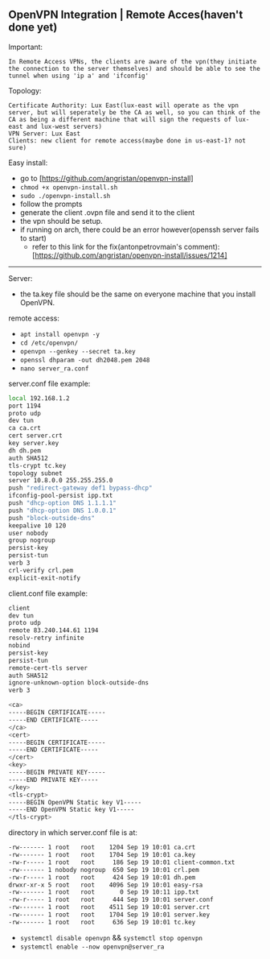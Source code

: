 ## OpenVPN Integration | Remote Acces(haven't done yet)

Important:

    In Remote Access VPNs, the clients are aware of the vpn(they initiate the connection to the server themselves) and should be able to see the tunnel when using 'ip a' and 'ifconfig'

Topology:

    Certificate Authority: Lux East(lux-east will operate as the vpn server, but will seperately be the CA as well, so you can think of the CA as being a different machine that will sign the requests of lux-east and lux-west servers)
    VPN Server: Lux East
    Clients: new client for remote access(maybe done in us-east-1? not sure) 

Easy install:
- go to [https://github.com/angristan/openvpn-install]
- `chmod +x openvpn-install.sh`
- `sudo ./openvpn-install.sh`
- follow the prompts
- generate the client .ovpn file and send it to the client
- the vpn should be setup.
- if running on arch, there could be an error however(openssh server fails to start)
  - refer to this link for the fix(antonpetrovmain's comment): [https://github.com/angristan/openvpn-install/issues/1214]

---

Server:
  - the ta.key file should be the same on everyone machine that you install OpenVPN.

remote access:
   - `apt install openvpn -y`
   - `cd /etc/openvpn/`
   - `openvpn --genkey --secret ta.key`
   - `openssl dhparam -out dh2048.pem 2048`
   - `nano server_ra.conf`


 server.conf file example:
 ```bash
 local 192.168.1.2
 port 1194
 proto udp
 dev tun
 ca ca.crt
 cert server.crt
 key server.key
 dh dh.pem
 auth SHA512
 tls-crypt tc.key
 topology subnet
 server 10.8.0.0 255.255.255.0
 push "redirect-gateway def1 bypass-dhcp"
 ifconfig-pool-persist ipp.txt
 push "dhcp-option DNS 1.1.1.1"
 push "dhcp-option DNS 1.0.0.1"
 push "block-outside-dns"
 keepalive 10 120
 user nobody
 group nogroup
 persist-key
 persist-tun
 verb 3
 crl-verify crl.pem
 explicit-exit-notify
 ```

 client.conf file example:

 ```bash
 client
 dev tun
 proto udp
 remote 83.240.144.61 1194
 resolv-retry infinite
 nobind
 persist-key
 persist-tun
 remote-cert-tls server
 auth SHA512
 ignore-unknown-option block-outside-dns
 verb 3

 <ca>
 -----BEGIN CERTIFICATE-----
 -----END CERTIFICATE-----
 </ca>
 <cert>
 -----BEGIN CERTIFICATE-----
 -----END CERTIFICATE-----
 </cert>
 <key>
 -----BEGIN PRIVATE KEY-----
 -----END PRIVATE KEY-----
 </key>
 <tls-crypt>
 -----BEGIN OpenVPN Static key V1-----
 -----END OpenVPN Static key V1-----
 </tls-crypt>
 ```

 directory in which server.conf file is at:
 ```bash
 -rw------- 1 root   root    1204 Sep 19 10:01 ca.crt
 -rw------- 1 root   root    1704 Sep 19 10:01 ca.key
 -rw-r----- 1 root   root     186 Sep 19 10:01 client-common.txt
 -rw------- 1 nobody nogroup  650 Sep 19 10:01 crl.pem
 -rw-r----- 1 root   root     424 Sep 19 10:01 dh.pem
 drwxr-xr-x 5 root   root    4096 Sep 19 10:01 easy-rsa
 -rw------- 1 root   root       0 Sep 19 10:11 ipp.txt
 -rw-r----- 1 root   root     444 Sep 19 10:01 server.conf
 -rw------- 1 root   root    4511 Sep 19 10:01 server.crt
 -rw------- 1 root   root    1704 Sep 19 10:01 server.key
 -rw------- 1 root   root     636 Sep 19 10:01 tc.key
 ```

- `systemctl disable openvpn` && `systemctl stop openvpn`
- `systemctl enable --now openvpn@server_ra`

